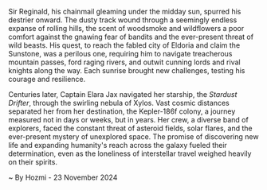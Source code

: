 
Sir Reginald, his chainmail gleaming under the midday sun, spurred his destrier onward.  The dusty track wound through a seemingly endless expanse of rolling hills, the scent of woodsmoke and wildflowers a poor comfort against the gnawing fear of bandits and the ever-present threat of wild beasts.  His quest, to reach the fabled city of Eldoria and claim the Sunstone, was a perilous one, requiring him to navigate treacherous mountain passes, ford raging rivers, and outwit cunning lords and rival knights along the way.  Each sunrise brought new challenges, testing his courage and resilience.

Centuries later, Captain Elara Jax navigated her starship, the *Stardust Drifter*, through the swirling nebula of Xylos.  Vast cosmic distances separated her from her destination, the Kepler-186f colony, a journey measured not in days or weeks, but in years.  Her crew, a diverse band of explorers, faced the constant threat of asteroid fields, solar flares, and the ever-present mystery of unexplored space.  The promise of discovering new life and expanding humanity's reach across the galaxy fueled their determination, even as the loneliness of interstellar travel weighed heavily on their spirits.

~ By Hozmi - 23 November 2024
